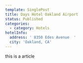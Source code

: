 ```yaml
---
template: SinglePost
title: Days Hotel Oakland Airport
status: Published
categories:
  - category: Hotels
hotelInfo:
  address: ' 8350 Edes Avenue  '
  city: 'Oakland, CA'
---
```

 this is a article
          
